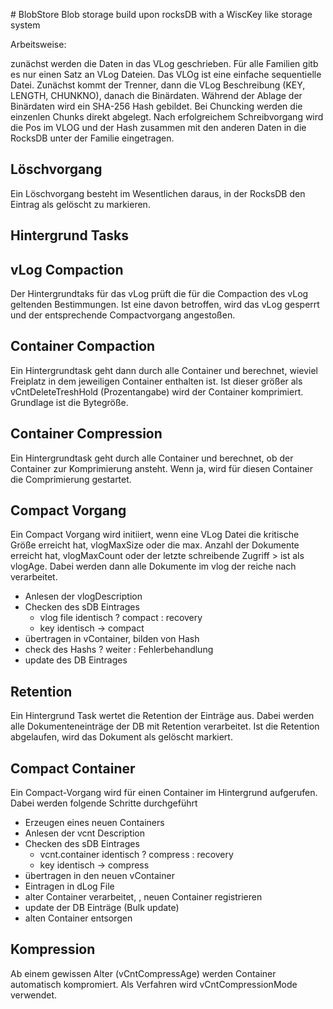 ﻿﻿﻿﻿# BlobStoreBlob storage build upon rocksDB with a WiscKey like storage systemArbeitsweise:zunächst werden die Daten in das VLog geschrieben. Für alle Familien gitb es nur einen Satz an VLog Dateien. Das VLOg ist eine einfache sequentielle Datei. Zunächst kommt der Trenner, dann die VLog Beschreibung (KEY, LENGTH, CHUNKNO), danach die Binärdaten. Während der Ablage der Binärdaten wird ein SHA-256 Hash gebildet.Bei Chuncking werden die einzenlen Chunks direkt abgelegt.Nach erfolgreichem Schreibvorgang wird die Pos im VLOG und der Hash zusammen mit den anderen Daten in die RocksDB unter der Familie eingetragen.## LöschvorgangEin Löschvorgang besteht im Wesentlichen daraus, in der RocksDB den Eintrag als gelöscht zu markieren.## Hintergrund Tasks## vLog CompactionDer Hintergrundtaks für das vLog prüft die für die Compaction des vLog geltenden Bestimmungen. Ist eine davon betroffen, wird das vLog gesperrt und der entsprechende Compactvorgang angestoßen.## Container CompactionEin Hintergrundtask geht dann durch alle Container und berechnet, wieviel Freiplatz in dem jeweiligen Container enthalten ist. Ist dieser größer als vCntDeleteTreshHold (Prozentangabe) wird der Container komprimiert. Grundlage ist die Bytegröße.## Container CompressionEin Hintergrundtask geht durch alle Container und berechnet, ob der Container zur Komprimierung ansteht. Wenn ja, wird für diesen Container die Comprimierung gestartet.## Compact VorgangEin Compact Vorgang wird initiiert, wenn eine VLog Datei die kritische Größe erreicht hat, vlogMaxSize oder die max. Anzahl der Dokumente erreicht hat, vlogMaxCount oder der letzte schreibende Zugriff > ist als vlogAge. Dabei werden dann alle Dokumente im vlog der reiche nach verarbeitet. - Anlesen der vlogDescription- Checken des sDB Eintrages  - vlog file identisch ? compact : recovery  - key identisch -> compact- übertragen in vContainer, bilden von Hash- check des Hashs ? weiter : Fehlerbehandlung- update des DB Eintrages## RetentionEin Hintergrund Task wertet die Retention der Einträge aus. Dabei werden alle Dokumenteneinträge der DB mit Retention verarbeitet. Ist die Retention abgelaufen, wird das Dokument als gelöscht markiert.## Compact ContainerEin Compact-Vorgang wird für einen Container im Hintergrund aufgerufen. Dabei werden folgende Schritte durchgeführt- Erzeugen eines neuen Containers- Anlesen der vcnt Description- Checken des sDB Eintrages  - vcnt.container identisch ? compress : recovery  - key identisch -> compress- übertragen in den neuen vContainer- Eintragen in dLog File- alter Container verarbeitet, , neuen Container registrieren- update der DB Einträge (Bulk update)- alten Container entsorgen## KompressionAb einem gewissen Alter (vCntCompressAge) werden Container automatisch kompromiert. Als Verfahren wird vCntCompressionMode verwendet.